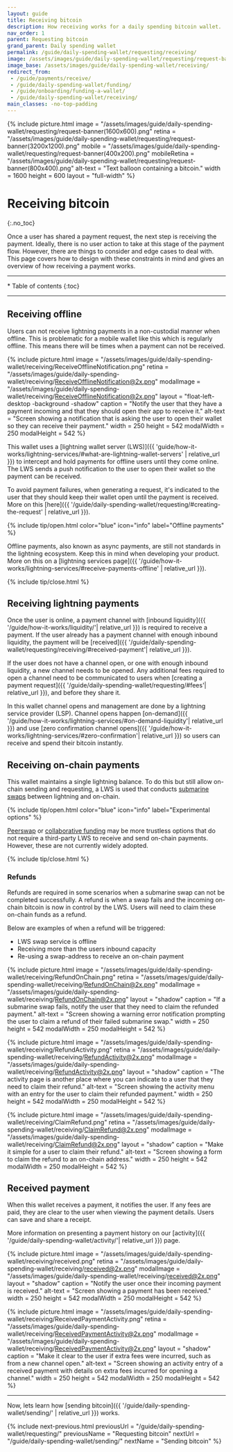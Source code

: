 ```yaml
---
layout: guide
title: Receiving bitcoin
description: How receiving works for a daily spending bitcoin wallet.
nav_order: 1
parent: Requesting bitcoin
grand_parent: Daily spending wallet
permalink: /guide/daily-spending-wallet/requesting/receiving/
image: /assets/images/guide/daily-spending-wallet/requesting/request-banner-preview(1200x630).jpg
image_base: /assets/images/guide/daily-spending-wallet/receiving/
redirect_from:
 - /guide/payments/receive/
 - /guide/daily-spending-wallet/funding/
 - /guide/onboarding/funding-a-wallet/
 - /guide/daily-spending-wallet/receiving/
main_classes: -no-top-padding
---
```


{% include picture.html
    image = "/assets/images/guide/daily-spending-wallet/requesting/request-banner(1600x600).png"
    retina = "/assets/images/guide/daily-spending-wallet/requesting/request-banner(3200x1200).png"
    mobile = "/assets/images/guide/daily-spending-wallet/requesting/request-banner(400x200).png"
    mobileRetina = "/assets/images/guide/daily-spending-wallet/requesting/request-banner(800x400).png"
    alt-text = "Text balloon containing a bitcoin."
    width = 1600
    height = 600
    layout = "full-width"
%}

<!--

Illustration source

- https://www.figma.com/file/qr4P17z6WSPADm6oW0cKw2/Design-Guide-Bosch?node-id=201%3A687

-->

# Receiving bitcoin
{:.no_toc} 

Once a user has shared a payment request, the next step is receiving the payment. Ideally, there is no user action to take at this stage of the payment flow. However, there are things to consider and edge cases to deal with. This page covers how to design with these constraints in mind and gives an overview of how receiving a payment works.

---

<div class="glossary-toc" markdown="1">
* Table of contents
{:toc}
</div>

---

## Receiving offline

Users can not receive lightning payments in a non-custodial manner when offline. This is problematic for a mobile wallet like this which is regularly offline. This means there will be times when a payment can not be received.

<div class="center" markdown="1">

{% include picture.html
   image = "/assets/images/guide/daily-spending-wallet/receiving/ReceiveOfflineNotification.png"
   retina = "/assets/images/guide/daily-spending-wallet/receiving/ReceiveOfflineNotification@2x.png"
   modalImage = "/assets/images/guide/daily-spending-wallet/receiving/ReceiveOfflineNotification@2x.png"
   layout = "float-left-desktop -background -shadow"
   caption = "Notify the user that they have a payment incoming and that they should open their app to receive it."
   alt-text = "Screen showing a notification that is asking the user to open their wallet so they can receive their payment."
   width = 250
   height = 542
   modalWidth = 250
   modalHeight = 542
%}

This wallet uses a [lightning wallet server (LWS)]({{ 'guide/how-it-works/lightning-services/#what-are-lightning-wallet-servers' | relative_url }}) to intercept and hold payments for offline users until they come online. The LWS sends a push notification to the user to open their wallet so the payment can be received.

To avoid payment failures, when generating a request, it's indicated to the user that they should keep their wallet open until the payment is received. More on this [here]({{ '/guide/daily-spending-wallet/requesting/#creating-the-request' | relative_url }}).

</div>

{% include tip/open.html color="blue" icon="info" label="Offline payments" %}

Offline payments, also known as async payments, are still not standards in the lightning ecosystem. Keep this in mind when developing your product. More on this on a [lightning services page]({{ '/guide/how-it-works/lightning-services/#receive-payments-offline' | relative_url }}).

{% include tip/close.html %}

## Receiving lightning payments 

Once the user is online, a payment channel with [inbound liquidity]({{ '/guide/how-it-works/liquidity/'| relative_url }}) is required to receive a payment. If the user already has a payment channel with enough inbound liquidity, the payment will be [received]({{ '/guide/daily-spending-wallet/requesting/receiving/#received-payment'| relative_url }}).

If the user does not have a channel open, or one with enough inbound liquidity, a new channel needs to be opened. Any additional fees required to open a channel need to be communicated to users when [creating a payment request]({{ '/guide/daily-spending-wallet/requesting/#fees'| relative_url }}), and before they share it.

In this wallet channel opens and management are done by a lightning service provider (LSP). Channel opens happen [on-demand]({{ '/guide/how-it-works/lightning-services/#on-demand-liquidity'| relative_url }}) and use [zero confirmation channel opens]({{ '/guide/how-it-works/lightning-services/#zero-confirmation'| relative_url }}) so users can receive and spend their bitcoin instantly.

## Receiving on-chain payments

This wallet maintains a single lightning balance. To do this but still allow on-chain sending and requesting, a LWS is used that conducts [submarine swaps](https://blog.muun.com/a-closer-look-at-submarine-swaps-in-the-lightning-network/) between lightning and on-chain.

{% include tip/open.html color="blue" icon="info" label="Experimental options" %}

[Peerswap](https://www.peerswap.dev/) or [collaborative funding](https://bitcoinops.org/en/topics/dual-funding/) may be more trustless options that do not require a third-party LWS to receive and send on-chain payments. However, these are not currently widely adopted.

{% include tip/close.html %}

### Refunds

Refunds are required in some scenarios when a submarine swap can not be completed successfully. A refund is when a swap fails and the incoming on-chain bitcoin is now in control by the LWS. Users will need to claim these on-chain funds as a refund.

Below are examples of when a refund will be triggered:

- LWS swap service is offline
- Receiving more than the users inbound capacity 
- Re-using a swap-address to receive an on-chain payment

<div class="image-slide-gallery">

{% include picture.html
   image = "/assets/images/guide/daily-spending-wallet/receiving/RefundOnChain.png"
   retina = "/assets/images/guide/daily-spending-wallet/receiving/RefundOnChain@2x.png"
   modalImage = "/assets/images/guide/daily-spending-wallet/receiving/RefundOnChain@2x.png"
   layout = "shadow"
   caption = "If a submarine swap fails, notify the user that they need to claim the refunded payment."
   alt-text = "Screen showing a warning error notification prompting the user to claim a refund of their failed submarine swap."
   width = 250
   height = 542
   modalWidth = 250
   modalHeight = 542
%}

{% include picture.html
   image = "/assets/images/guide/daily-spending-wallet/receiving/RefundActivity.png"
   retina = "/assets/images/guide/daily-spending-wallet/receiving/RefundActivity@2x.png"
   modalImage = "/assets/images/guide/daily-spending-wallet/receiving/RefundActivity@2x.png"
   layout = "shadow"
   caption = "The activity page is another place where you can indicate to a user that they need to claim their refund."
   alt-text = "Screen showing the activity menu with an entry for the user to claim their refunded payment."
   width = 250
   height = 542
   modalWidth = 250
   modalHeight = 542
%}

{% include picture.html
   image = "/assets/images/guide/daily-spending-wallet/receiving/ClaimRefund.png"
   retina = "/assets/images/guide/daily-spending-wallet/receiving/ClaimRefund@2x.png"
   modalImage = "/assets/images/guide/daily-spending-wallet/receiving/ClaimRefund@2x.png"
   layout = "shadow"
   caption = "Make it simple for a user to claim their refund."
   alt-text = "Screen showing a form to claim the refund to an on-chain address."
   width = 250
   height = 542
   modalWidth = 250
   modalHeight = 542
%}

</div>

## Received payment

When this wallet receives a payment, it notifies the user. If any fees are paid, they are clear to the user when viewing the payment details. Users can save and share a receipt.

More information on presenting a payment history on our [activity]({{ '/guide/daily-spending-wallet/activity/'| relative_url }}) page.

<div class="image-slide-gallery">

{% include picture.html
   image = "/assets/images/guide/daily-spending-wallet/receiving/received.png"
   retina = "/assets/images/guide/daily-spending-wallet/receiving/received@2x.png"
   modalImage = "/assets/images/guide/daily-spending-wallet/receiving/received@2x.png"
   layout = "shadow"
   caption = "Notify the user once their incoming payment is received."
   alt-text = "Screen showing a payment has been received."
   width = 250
   height = 542
   modalWidth = 250
   modalHeight = 542
%}

{% include picture.html
   image = "/assets/images/guide/daily-spending-wallet/receiving/ReceivedPaymentActivity.png"
   retina = "/assets/images/guide/daily-spending-wallet/receiving/ReceivedPaymentActivity@2x.png"
   modalImage = "/assets/images/guide/daily-spending-wallet/receiving/ReceivedPaymentActivity@2x.png"
   layout = "shadow"
   caption = "Make it clear to the user if extra fees were incurred, such as from a new channel open."
   alt-text = "Screen showing an activity entry of a received payment with details on extra fees incurred for opening a channel."
   width = 250
   height = 542
   modalWidth = 250
   modalHeight = 542
%}

</div>

---

Now, lets learn how [sending bitcoin]({{ '/guide/daily-spending-wallet/sending/' | relative_url }}) works.

{% include next-previous.html
   previousUrl = "/guide/daily-spending-wallet/requesting/"
   previousName = "Requesting bitcoin"
   nextUrl = "/guide/daily-spending-wallet/sending/"
   nextName = "Sending bitcoin"
%}
